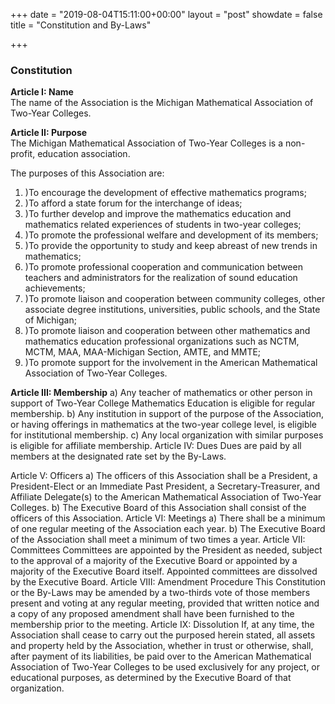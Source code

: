 +++
date = "2019-08-04T15:11:00+00:00"
layout = "post"
showdate = false
title = "Constitution and By-Laws"

+++

### Constitution<br/>

**Article I: Name**<br/>
The name of the Association is the Michigan Mathematical Association of Two-Year Colleges.<br/>

**Article II: Purpose**<br/>
The Michigan Mathematical Association of Two-Year Colleges is a non-profit, education association.<br/>

The purposes of this Association are:<br/>
<ol type="a)">
  <li>)To encourage the development of effective mathematics programs;</li>
  <li>)To afford a state forum for the interchange of ideas;</li>
  <li>)To further develop and improve the mathematics education and mathematics related experiences of students in two-year colleges;</li>
  <li>)To promote the professional welfare and development of its members;</li>
  <li>)To provide the opportunity to study and keep abreast of new trends in mathematics;</li>
  <li>)To promote professional cooperation and communication between teachers and administrators for the realization of sound education achievements;</li>
  <li>)To promote liaison and cooperation between community colleges, other associate degree institutions, universities, public schools, and the State of Michigan;</li>
  <li>)To promote liaison and cooperation between other mathematics and mathematics education professional organizations such as NCTM, MCTM, MAA, MAA-Michigan Section, AMTE, and MMTE;</li>
  <li>)To promote support for the involvement in the American Mathematical Association of Two-Year Colleges.</li></ol>
  
**Article III: Membership**
a)	Any teacher of mathematics or other person in support of Two-Year College Mathematics Education is eligible for regular membership.
b)	Any institution in support of the purpose of the Association, or having offerings in mathematics at the two-year college level, is eligible for institutional membership.
c)	Any local organization with similar purposes is eligible for affiliate membership.
Article IV: Dues
Dues are paid by all members at the designated rate set by the By-Laws.

Article V: Officers
a)	The officers of this Association shall be a President, a President-Elect or an Immediate Past President, a Secretary-Treasurer, and Affiliate Delegate(s) to the American Mathematical Association of Two-Year Colleges.
b)	The Executive Board of this Association shall consist of the officers of this Association.
Article VI: Meetings
a)	There shall be a minimum of one regular meeting of the Association each year.
b)	The Executive Board of the Association shall meet a minimum of two times a year.
Article VII: Committees
Committees are appointed by the President as needed, subject to the approval of a majority of the Executive Board or appointed by a majority of the Executive Board itself. Appointed committees are dissolved by the Executive Board.
Article VIII: Amendment Procedure
This Constitution or the By-Laws may be amended by a two-thirds vote of those members present and voting at any regular meeting, provided that written notice and a copy of any proposed amendment shall have been furnished to the membership prior to the meeting.
Article IX: Dissolution
If, at any time, the Association shall cease to carry out the purposed herein stated, all assets and property held by the Association, whether in trust or otherwise, shall, after payment of its liabilities, be paid over to the American Mathematical Association of Two-Year Colleges to be used exclusively for any project, or educational purposes, as determined by the Executive Board of that organization.
